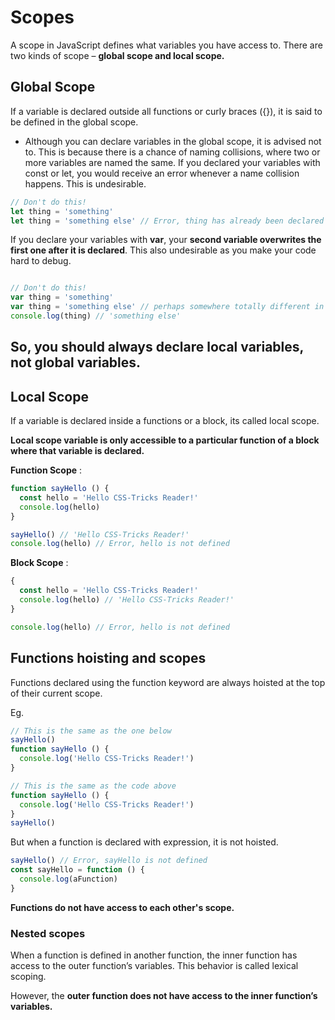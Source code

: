 # Scopes

A scope in JavaScript defines what variables you have access to. There are two kinds of scope – **global scope and local scope.**

## Global Scope

If a variable is declared outside all functions or curly braces ({}), it is said to be defined in the global scope.

- Although you can declare variables in the global scope, it is advised not to. This is because there is a chance of naming collisions, where two or more variables are named the same. If you declared your variables with const or let, you would receive an error whenever a name collision happens. This is undesirable.

```js
// Don't do this!
let thing = 'something'
let thing = 'something else' // Error, thing has already been declared
```

If you declare your variables with **var**, your **second variable overwrites the first one after it is declared**. This also undesirable as you make your code hard to debug.

```js

// Don't do this!
var thing = 'something'
var thing = 'something else' // perhaps somewhere totally different in your code
console.log(thing) // 'something else'

```

## **So, you should always declare local variables, not global variables.**

## Local Scope

If a variable is declared inside a functions or a block, its called local scope.

**Local scope variable is only accessible to a particular function of a block where that variable is declared.**

**Function Scope** :

```js
function sayHello () {
  const hello = 'Hello CSS-Tricks Reader!'
  console.log(hello)
}

sayHello() // 'Hello CSS-Tricks Reader!'
console.log(hello) // Error, hello is not defined
```

**Block Scope** :

```js
{
  const hello = 'Hello CSS-Tricks Reader!'
  console.log(hello) // 'Hello CSS-Tricks Reader!'
}

console.log(hello) // Error, hello is not defined
```

## Functions hoisting and scopes

Functions declared using the function keyword are always hoisted at the top of their current scope.

Eg.

```js
// This is the same as the one below
sayHello()
function sayHello () {
  console.log('Hello CSS-Tricks Reader!')
}
```

```js
// This is the same as the code above
function sayHello () {
  console.log('Hello CSS-Tricks Reader!')
}
sayHello()
```

But when a function is declared with expression, it is not hoisted.

```js
sayHello() // Error, sayHello is not defined
const sayHello = function () {
  console.log(aFunction)
}
```

**Functions do not have access to each other's scope.**

### Nested scopes

When a function is defined in another function, the inner function has access to the outer function’s variables. This behavior is called lexical scoping.

However, the **outer function does not have access to the inner function’s variables.**
